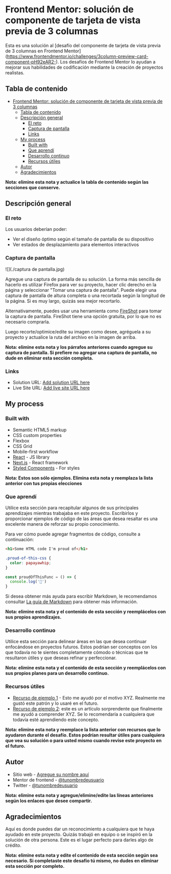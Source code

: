 # Frontend Mentor: solución de componente de tarjeta de vista previa de 3 columnas

Esta es una solución al [desafío del componente de tarjeta de vista previa de 3 columnas en Frontend Mentor] (https://www.frontendmentor.io/challenges/3column-preview-card-component-pH92eAR2-). Los desafíos de Frontend Mentor lo ayudan a mejorar sus habilidades de codificación mediante la creación de proyectos realistas.

## Tabla de contenido

- [Frontend Mentor: solución de componente de tarjeta de vista previa de 3 columnas](#frontend-mentor-solución-de-componente-de-tarjeta-de-vista-previa-de-3-columnas)
  - [Tabla de contenido](#tabla-de-contenido)
  - [Descripción general](#descripción-general)
    - [El reto](#el-reto)
    - [Captura de pantalla](#captura-de-pantalla)
    - [Links](#links)
  - [My process](#my-process)
    - [Built with](#built-with)
    - [Que aprendí](#que-aprendí)
    - [Desarrollo continuo](#desarrollo-continuo)
    - [Recursos útiles](#recursos-útiles)
  - [Autor](#autor)
  - [Agradecimientos](#agradecimientos)

**Nota: elimine esta nota y actualice la tabla de contenido según las secciones que conserve.**

## Descripción general

### El reto

Los usuarios deberían poder:

- Ver el diseño óptimo según el tamaño de pantalla de su dispositivo
- Ver estados de desplazamiento para elementos interactivos

### Captura de pantalla

![](./captura de pantalla.jpg)

Agregue una captura de pantalla de su solución. La forma más sencilla de hacerlo es utilizar Firefox para ver su proyecto, hacer clic derecho en la página y seleccionar "Tomar una captura de pantalla". Puede elegir una captura de pantalla de altura completa o una recortada según la longitud de la página. Si es muy largo, quizás sea mejor recortarlo.

Alternativamente, puedes usar una herramienta como [FireShot](https://getfireshot.com/) para tomar la captura de pantalla. FireShot tiene una opción gratuita, por lo que no es necesario comprarla.

Luego recorte/optimice/edite su imagen como desee, agréguela a su proyecto y actualice la ruta del archivo en la imagen de arriba.

**Nota: elimine esta nota y los párrafos anteriores cuando agregue su captura de pantalla. Si prefiere no agregar una captura de pantalla, no dude en eliminar esta sección completa.**

### Links

- Solution URL: [Add solution URL here](https://your-solution-url.com)
- Live Site URL: [Add live site URL here](https://your-live-site-url.com)

## My process

### Built with

- Semantic HTML5 markup
- CSS custom properties
- Flexbox
- CSS Grid
- Mobile-first workflow
- [React](https://reactjs.org/) - JS library
- [Next.js](https://nextjs.org/) - React framework
- [Styled Components](https://styled-components.com/) - For styles

**Nota: Estos son sólo ejemplos. Elimina esta nota y reemplaza la lista anterior con tus propias elecciones**

### Que aprendí

Utilice esta sección para recapitular algunos de sus principales aprendizajes mientras trabajaba en este proyecto. Escribirlos y proporcionar ejemplos de código de las áreas que desea resaltar es una excelente manera de reforzar su propio conocimiento.

Para ver cómo puede agregar fragmentos de código, consulte a continuación:

```html
<h1>Some HTML code I'm proud of</h1>
```
```css
.proud-of-this-css {
  color: papayawhip;
}
```
```js
const proudOfThisFunc = () => {
  console.log('🎉')
}
```

Si desea obtener más ayuda para escribir Markdown, le recomendamos consultar [La guía de Markdown](https://www.markdownguide.org/) para obtener más información.

**Nota: elimine esta nota y el contenido de esta sección y reemplácelos con sus propios aprendizajes.**

### Desarrollo continuo

Utilice esta sección para delinear áreas en las que desea continuar enfocándose en proyectos futuros. Estos podrían ser conceptos con los que todavía no te sientes completamente cómodo o técnicas que te resultaron útiles y que deseas refinar y perfeccionar.

**Nota: elimine esta nota y el contenido de esta sección y reemplácelos con sus propios planes para un desarrollo continuo.**

### Recursos útiles

- [Recurso de ejemplo 1](https://www.example.com) - Esto me ayudó por el motivo XYZ. Realmente me gustó este patrón y lo usaré en el futuro.
- [Recurso de ejemplo 2](https://www.example.com): este es un artículo sorprendente que finalmente me ayudó a comprender XYZ. Se lo recomendaría a cualquiera que todavía esté aprendiendo este concepto.

**Nota: elimine esta nota y reemplace la lista anterior con recursos que lo ayudaron durante el desafío. Estos podrían resultar útiles para cualquiera que vea su solución o para usted mismo cuando revise este proyecto en el futuro.**

## Autor

- Sitio web - [Agregue su nombre aquí](https://www.your-site.com)
- Mentor de frontend - [@tunombredeusuario](https://www.frontendmentor.io/profile/tunombredeusuario)
- Twitter - [@tunombredeusuario](https://www.twitter.com/tunombredeusuario)

**Nota: elimine esta nota y agregue/elimine/edite las líneas anteriores según los enlaces que desee compartir.**

## Agradecimientos

Aquí es donde puedes dar un reconocimiento a cualquiera que te haya ayudado en este proyecto. Quizás trabajó en equipo o se inspiró en la solución de otra persona. Este es el lugar perfecto para darles algo de crédito.

**Nota: elimine esta nota y edite el contenido de esta sección según sea necesario. Si completaste este desafío tú mismo, no dudes en eliminar esta sección por completo.**
